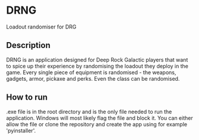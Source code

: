 # DRNG
 Loadout randomiser for DRG
## Description
 DRNG is an application designed for Deep Rock Galactic players that want to spice up their experience by randomising the loadout they deploy in the game.
 Every single piece of equipment is randomised - the weapons, gadgets, armor, pickaxe and perks. Even the class can be randomised.

## How to run
 .exe file is in the root directory and is the only file needed to run the application. Windows will most likely flag the file and block it. You can either allow the file or clone the repository and create the app using for example 'pyinstaller'.